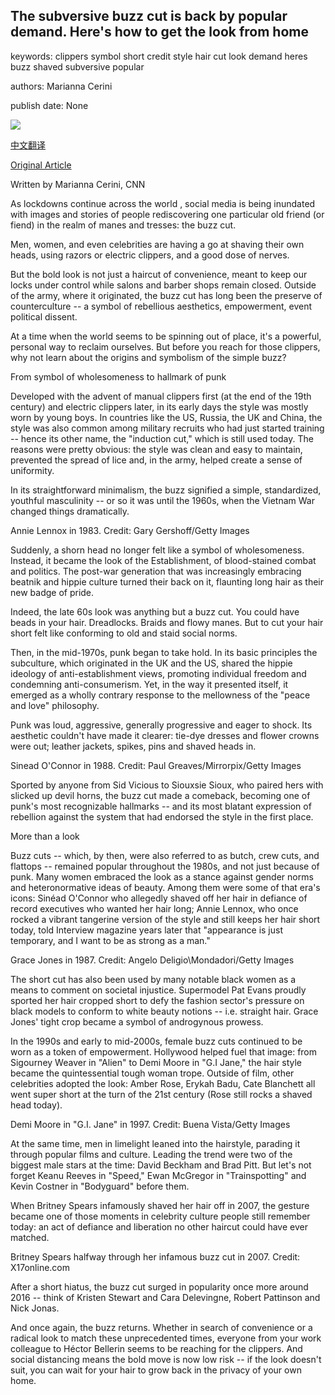 ## The subversive buzz cut is back by popular demand. Here's how to get the look from home

keywords: clippers symbol short credit style hair cut look demand heres buzz shaved subversive popular

authors: Marianna Cerini

publish date: None

![](https://cdn.cnn.com/cnnnext/dam/assets/200414152618-08-history-buzz-cut-shave-head-beauty-super-tease.jpg)

[中文翻译](The%20subversive%20buzz%20cut%20is%20back%20by%20popular%20demand.%20Here%27s%20how%20to%20get%20the%20look%20from%20home_zh.md)

[Original Article](https://edition.cnn.com/style/article/buzz-cuts-how-to-at-home-style-history/index.html)

Written by Marianna Cerini, CNN

As lockdowns continue across the world , social media is being inundated with images and stories of people rediscovering one particular old friend (or fiend) in the realm of manes and tresses: the buzz cut.

Men, women, and even celebrities are having a go at shaving their own heads, using razors or electric clippers, and a good dose of nerves.

But the bold look is not just a haircut of convenience, meant to keep our locks under control while salons and barber shops remain closed. Outside of the army, where it originated, the buzz cut has long been the preserve of counterculture -- a symbol of rebellious aesthetics, empowerment, event political dissent.

At a time when the world seems to be spinning out of place, it's a powerful, personal way to reclaim ourselves. But before you reach for those clippers, why not learn about the origins and symbolism of the simple buzz?

From symbol of wholesomeness to hallmark of punk

Developed with the advent of manual clippers first (at the end of the 19th century) and electric clippers later, in its early days the style was mostly worn by young boys. In countries like the US, Russia, the UK and China, the style was also common among military recruits who had just started training -- hence its other name, the "induction cut," which is still used today. The reasons were pretty obvious: the style was clean and easy to maintain, prevented the spread of lice and, in the army, helped create a sense of uniformity.

In its straightforward minimalism, the buzz signified a simple, standardized, youthful masculinity -- or so it was until the 1960s, when the Vietnam War changed things dramatically.

Annie Lennox in 1983. Credit: Gary Gershoff/Getty Images

Suddenly, a shorn head no longer felt like a symbol of wholesomeness. Instead, it became the look of the Establishment, of blood-stained combat and politics. The post-war generation that was increasingly embracing beatnik and hippie culture turned their back on it, flaunting long hair as their new badge of pride.

Indeed, the late 60s look was anything but a buzz cut. You could have beads in your hair. Dreadlocks. Braids and flowy manes. But to cut your hair short felt like conforming to old and staid social norms.

Then, in the mid-1970s, punk began to take hold. In its basic principles the subculture, which originated in the UK and the US, shared the hippie ideology of anti-establishment views, promoting individual freedom and condemning anti-consumerism. Yet, in the way it presented itself, it emerged as a wholly contrary response to the mellowness of the "peace and love" philosophy.

Punk was loud, aggressive, generally progressive and eager to shock. Its aesthetic couldn't have made it clearer: tie-dye dresses and flower crowns were out; leather jackets, spikes, pins and shaved heads in.

Sinead O'Connor in 1988. Credit: Paul Greaves/Mirrorpix/Getty Images

Sported by anyone from Sid Vicious to Siouxsie Sioux, who paired hers with slicked up devil horns, the buzz cut made a comeback, becoming one of punk's most recognizable hallmarks -- and its most blatant expression of rebellion against the system that had endorsed the style in the first place.

More than a look

Buzz cuts -- which, by then, were also referred to as butch, crew cuts, and flattops -- remained popular throughout the 1980s, and not just because of punk. Many women embraced the look as a stance against gender norms and heteronormative ideas of beauty. Among them were some of that era's icons: Sinéad O'Connor who allegedly shaved off her hair in defiance of record executives who wanted her hair long; Annie Lennox, who once rocked a vibrant tangerine version of the style and still keeps her hair short today, told Interview magazine years later that "appearance is just temporary, and I want to be as strong as a man."

Grace Jones in 1987. Credit: Angelo Deligio\Mondadori/Getty Images

The short cut has also been used by many notable black women as a means to comment on societal injustice. Supermodel Pat Evans proudly sported her hair cropped short to defy the fashion sector's pressure on black models to conform to white beauty notions -- i.e. straight hair. Grace Jones' tight crop became a symbol of androgynous prowess.

In the 1990s and early to mid-2000s, female buzz cuts continued to be worn as a token of empowerment. Hollywood helped fuel that image: from Sigourney Weaver in "Alien" to Demi Moore in "G.I Jane," the hair style became the quintessential tough woman trope. Outside of film, other celebrities adopted the look: Amber Rose, Erykah Badu, Cate Blanchett all went super short at the turn of the 21st century (Rose still rocks a shaved head today).

Demi Moore in "G.I. Jane" in 1997. Credit: Buena Vista/Getty Images

At the same time, men in limelight leaned into the hairstyle, parading it through popular films and culture. Leading the trend were two of the biggest male stars at the time: David Beckham and Brad Pitt. But let's not forget Keanu Reeves in "Speed," Ewan McGregor in "Trainspotting" and Kevin Costner in "Bodyguard" before them.

When Britney Spears infamously shaved her hair off in 2007, the gesture became one of those moments in celebrity culture people still remember today: an act of defiance and liberation no other haircut could have ever matched.

Britney Spears halfway through her infamous buzz cut in 2007. Credit: X17online.com

After a short hiatus, the buzz cut surged in popularity once more around 2016 -- think of Kristen Stewart and Cara Delevingne, Robert Pattinson and Nick Jonas.

And once again, the buzz returns. Whether in search of convenience or a radical look to match these unprecedented times, everyone from your work colleague to Héctor Bellerin seems to be reaching for the clippers. And social distancing means the bold move is now low risk -- if the look doesn't suit, you can wait for your hair to grow back in the privacy of your own home.